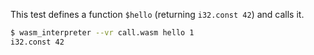 This test defines a function `$hello` (returning `i32.const 42`) and calls it.

```sh
$ wasm_interpreter --vr call.wasm hello 1
i32.const 42
```
